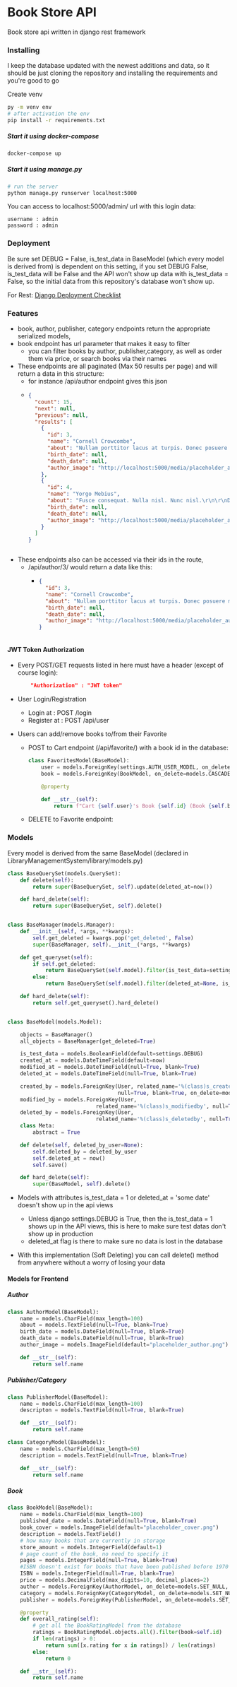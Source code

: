 # Book Store API

Book store api written in django rest framework

### Installing

I keep the database updated with the newest additions and data, so it should be just cloning the repository and installing the requirements and you're good to go

Create venv

```bash
py -m venv env
# after activation the env
pip install -r requirements.txt
```

##### Start it using docker-compose

```bash
docker-compose up
```

##### Start it using manage.py

```bash
# run the server
python manage.py runserver localhost:5000
```

You can access to localhost:5000/admin/ url with this login data:

```
username : admin
password : admin
```

### Deployment

Be sure set DEBUG = False, is_test_data in BaseModel (which every model is derived from) is dependent on this setting, if you set DEBUG False, is_test_data will be False and the API won't show up data with is_test_data = False, so the initial data from this repository's database won't show up.

For Rest:
[Django Deployment Checklist](https://docs.djangoproject.com/en/3.1/howto/deployment/checklist/)

### Features

- book, author, publisher, category endpoints return the appropriate serialized models,
- book endpoint has url parameter that makes it easy to filter
  - you can filter books by author, publisher,category, as well as order them via price, or search books via their names
- These endpoints are all paginated (Max 50 results per page) and will return a data in this structure:
  - for instance /api/author endpoint gives this json
  - ```json
    {
      "count": 15,
      "next": null,
      "previous": null,
      "results": [
        {
          "id": 3,
          "name": "Cornell Crowcombe",
          "about": "Nullam porttitor lacus at turpis. Donec posuere metus vitae ipsum. Aliquam non mauris.\r\n\r\nMorbi non lectus. Aliquam sit amet diam in magna bibendum imperdiet. Nullam orci pede, venenatis non, sodales sed, tincidunt eu, felis.\r\n\r\nFusce posuere felis sed lacus. Morbi sem mauris, laoreet ut, rhoncus aliquet, pulvinar sed, nisl. Nunc rhoncus dui vel sem.\r\n\r\nSed sagittis. Nam congue, risus semper porta volutpat, quam pede lobortis ligula, sit amet eleifend pede libero quis orci. Nullam molestie nibh in lectus.",
          "birth_date": null,
          "death_date": null,
          "author_image": "http://localhost:5000/media/placeholder_author.png"
        },
        {
          "id": 4,
          "name": "Yorgo Mebius",
          "about": "Fusce consequat. Nulla nisl. Nunc nisl.\r\n\r\nDuis bibendum, felis sed interdum venenatis, turpis enim blandit mi, in porttitor pede justo eu massa. Donec dapibus. Duis at velit eu est congue elementum.\r\n\r\nIn hac habitasse platea dictumst. Morbi vestibulum, velit id pretium iaculis, diam erat fermentum justo, nec condimentum neque sapien placerat ante. Nulla justo.\r\n\r\nAliquam quis turpis eget elit sodales scelerisque. Mauris sit amet eros. Suspendisse accumsan tortor quis turpis.\r\n\r\nSed ante. Vivamus tortor. Duis mattis egestas metus.",
          "birth_date": null,
          "death_date": null,
          "author_image": "http://localhost:5000/media/placeholder_author.png"
        }
      ]
    }
    ```
  ```

  ```
- These endpoints also can be accessed via their ids in the route,
  - /api/author/3/ would return a data like this:
    - ```json
      {
        "id": 3,
        "name": "Cornell Crowcombe",
        "about": "Nullam porttitor lacus at turpis. Donec posuere metus vitae ipsum. Aliquam non mauris.\r\n\r\nMorbi non lectus. Aliquam sit amet diam in magna bibendum imperdiet. Nullam orci pede, venenatis non, sodales sed, tincidunt eu, felis.\r\n\r\nFusce posuere felis sed lacus. Morbi sem mauris, laoreet ut, rhoncus aliquet, pulvinar sed, nisl. Nunc rhoncus dui vel sem.\r\n\r\nSed sagittis. Nam congue, risus semper porta volutpat, quam pede lobortis ligula, sit amet eleifend pede libero quis orci. Nullam molestie nibh in lectus.",
        "birth_date": null,
        "death_date": null,
        "author_image": "http://localhost:5000/media/placeholder_author.png"
      }
      ```
    ```

    ```

#### JWT Token Authorization

- Every POST/GET requests listed in here must have a header (except of course login):
  ```json
      "Authorization" : "JWT token"
  ```
- User Login/Registration

  - Login at : POST /login
  - Register at : POST /api/user

- Users can add/remove books to/from their Favorite
  - POST to Cart endpoint (/api/favorite/) with a book id in the database:
    ```py
    class FavoritesModel(BaseModel):
        user = models.ForeignKey(settings.AUTH_USER_MODEL, on_delete=models.CASCADE)
        book = models.ForeignKey(BookModel, on_delete=models.CASCADE)

        @property

        def __str__(self):
            return f"Cart {self.user}'s Book {self.id} (Book {self.book})"
    ```
  - DELETE to Favorite endpoint:

### Models

Every model is derived from the same BaseModel (declared in LibraryManagementSystem/library/models.py)

```py
class BaseQuerySet(models.QuerySet):
    def delete(self):
        return super(BaseQuerySet, self).update(deleted_at=now())

    def hard_delete(self):
        return super(BaseQuerySet, self).delete()


class BaseManager(models.Manager):
    def __init__(self, *args, **kwargs):
        self.get_deleted = kwargs.pop('get_deleted', False)
        super(BaseManager, self).__init__(*args, **kwargs)

    def get_queryset(self):
        if self.get_deleted:
            return BaseQuerySet(self.model).filter(is_test_data=settings.DEBUG)
        else:
            return BaseQuerySet(self.model).filter(deleted_at=None, is_test_data=settings.DEBUG)

    def hard_delete(self):
        return self.get_queryset().hard_delete()


class BaseModel(models.Model):

    objects = BaseManager()
    all_objects = BaseManager(get_deleted=True)

    is_test_data = models.BooleanField(default=settings.DEBUG)
    created_at = models.DateTimeField(default=now)
    modified_at = models.DateTimeField(null=True, blank=True)
    deleted_at = models.DateTimeField(null=True, blank=True)

    created_by = models.ForeignKey(User, related_name='%(class)s_createdby',
                                   null=True, blank=True, on_delete=models.SET_NULL)
    modified_by = models.ForeignKey(User,
                            related_name='%(class)s_modifiedby', null=True, blank=True, on_delete=models.SET_NULL)
    deleted_by = models.ForeignKey(User,
                            related_name='%(class)s_deletedby', null=True, blank=True, on_delete=models.SET_NULL)
    class Meta:
        abstract = True

    def delete(self, deleted_by_user=None):
        self.deleted_by = deleted_by_user
        self.deleted_at = now()
        self.save()

    def hard_delete(self):
        super(BaseModel, self).delete()
```

- Models with attributes is_test_data = 1 or deleted_at = 'some date' doesn't show up in the api views

  - Unless django settings.DEBUG is True, then the is_test_data = 1 shows up in the API views, this is here to make sure test datas don't show up in production
  - deleted_at flag is there to make sure no data is lost in the database

- With this implementation (Soft Deleting) you can call delete() method from anywhere without a worry of losing your data

#### Models for Frontend

##### Author

```py
class AuthorModel(BaseModel):
    name = models.CharField(max_length=100)
    about = models.TextField(null=True, blank=True)
    birth_date = models.DateField(null=True, blank=True)
    death_date = models.DateField(null=True, blank=True)
    author_image = models.ImageField(default="placeholder_author.png")

    def __str__(self):
        return self.name
```

##### Publisher/Category

```py
class PublisherModel(BaseModel):
    name = models.CharField(max_length=100)
    descripton = models.TextField(null=True, blank=True)

    def __str__(self):
        return self.name

class CategoryModel(BaseModel):
    name = models.CharField(max_length=50)
    description = models.TextField(null=True, blank=True)

    def __str__(self):
        return self.name
```

##### Book

```py
class BookModel(BaseModel):
    name = models.CharField(max_length=100)
    published_date = models.DateField(null=True, blank=True)
    book_cover = models.ImageField(default="placeholder_cover.png")
    description = models.TextField()
    # how many books that are currently in storage
    store_amount = models.IntegerField(default=1)
    # page count of the book, no need to specify it
    pages = models.IntegerField(null=True, blank=True)
    #ISBN doesn't exist for books that have been published before 1970
    ISBN = models.IntegerField(null=True, blank=True)
    price = models.DecimalField(max_digits=10, decimal_places=2)
    author = models.ForeignKey(AuthorModel, on_delete=models.SET_NULL, null=True, blank=True)
    category = models.ForeignKey(CategoryModel, on_delete=models.SET_NULL, null=True, blank=True)
    publisher = models.ForeignKey(PublisherModel, on_delete=models.SET_NULL, null=True, blank=True)

    @property
    def overall_rating(self):
        # get all the BookRatingModel from the database
        ratings = BookRatingModel.objects.all().filter(book=self.id)
        if len(ratings) > 0:
            return sum([x.rating for x in ratings]) / len(ratings)
        else:
            return 0

    def __str__(self):
        return self.name
```
